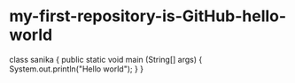 # my-first-repository-is-GitHub-hello-world
class sanika
{
public static void main (String[] args)
{
System.out.println("Hello world");
}
}

